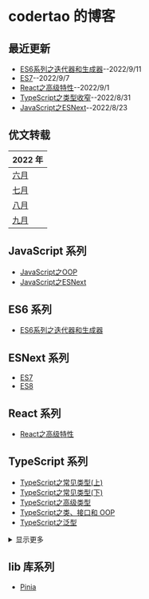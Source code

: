 # codertao 的博客


## 最近更新

- [ES6系列之迭代器和生成器](https://github.com/likesandy/blog/issues/27)--2022/9/11
- [ES7](https://github.com/likesandy/blog/issues/5)--2022/9/7
- [React之高级特性](https://github.com/likesandy/blog/issues/24)--2022/9/1
- [TypeScript之类型收窄](https://github.com/likesandy/blog/issues/8)--2022/8/31
- [JavaScript之ESNext](https://github.com/likesandy/blog/issues/20)--2022/8/23

## 优文转载

| 2022 年                                            | 
| -------------------------------------------------- | 
| [六月](https://github.com/likesandy/blog/issues/3) |       
| [七月](https://github.com/likesandy/blog/issues/4) |        
| [八月](https://github.com/likesandy/blog/issues/15) |      
| [九月](https://github.com/likesandy/blog/issues/25) |      

<!--- ## 设计模式系列

 个人推荐阅读[大话设计模式](https://book.douban.com/subject/2334288/) + [设计模式与TypeScript](https://refactoringguru.cn/design-patterns/typescript) -->

## JavaScript 系列

- [JavaScript之OOP](https://github.com/likesandy/blog/issues/14)
- [JavaScript之ESNext](https://github.com/likesandy/blog/issues/20)

## ES6 系列

- [ES6系列之迭代器和生成器](https://github.com/likesandy/blog/issues/27)


## ESNext 系列

-  [ES7](https://github.com/likesandy/blog/issues/5)
-  [ES8](https://github.com/likesandy/blog/issues/6)

## React 系列
- [React之高级特性](https://github.com/likesandy/blog/issues/24)

## TypeScript 系列

- [TypeScript之常见类型(上)](https://github.com/likesandy/blog/issues/2)
- [TypeScript之常见类型(下)](https://github.com/likesandy/blog/issues/7)
- [TypeScript之高级类型](https://github.com/likesandy/blog/issues/15)
- [TypeScript之类、接口和 OOP](https://github.com/likesandy/blog/issues/17)
- [TypeScript之泛型](https://github.com/likesandy/blog/issues/1)

<details>
<summary>显示更多</summary>

- [TypeScript之类型缩小](https://github.com/likesandy/blog/issues/8)
- [TypeScript之模块](https://github.com/likesandy/blog/issues/18)
- [TypeScript之集成JS](https://github.com/likesandy/blog/issues/19)
<!--- [TypeScript之函数](https://github.com/likesandy/blog/issues/9)
- [TypeScript之类](https://github.com/likesandy/blog/issues/10)
- [TypeScript之对象类型](https://github.com/likesandy/blog/issues/11) -->
</details>

## lib 库系列
- [Pinia](https://github.com/likesandy/blog/issues/12)

